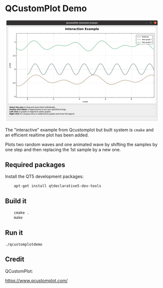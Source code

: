 # QCustomPlot Demo

![alt tag](screenshot.png)

The "interactive" example from Qcustomplot but built system is `cmake`
and an efficient realtime plot has been added.

Plots two random waves and one animated wave by shifting the
samples by one step and then replacing the 1st sample by a new one.

## Required packages

Install the QT5 development packages:

```
    apt-get install qtdeclarative5-dev-tools
```

## Build it

```
    cmake .
    make
```

## Run it

```
./qcustomplotdemo
```

## Credit

QCustomPlot:

https://www.qcustomplot.com/
